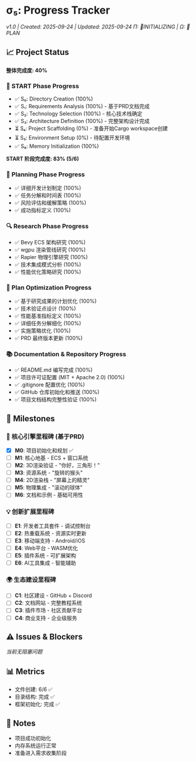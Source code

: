 # σ₅: Progress Tracker
*v1.0 | Created: 2025-09-24 | Updated: 2025-09-24*
*Π: 🚧INITIALIZING | Ω: 📝PLAN*

## 📈 Project Status
**整体完成度: 40%**

### 🏁 START Phase Progress
- ✅ S₀: Directory Creation (100%)
- ✅ S₁: Requirements Analysis (100%) - 基于PRD文档完成
- ✅ S₂: Technology Selection (100%) - 核心技术栈确定
- ✅ S₃: Architecture Definition (100%) - 完整架构设计完成
- ⏳ S₄: Project Scaffolding (0%) - 准备开始Cargo workspace创建
- ⏳ S₅: Environment Setup (0%) - 待配置开发环境
- ✅ S₆: Memory Initialization (100%)

**START 阶段完成度: 83% (5/6)**

### 📝 Planning Phase Progress
- ✅ 详细开发计划制定 (100%)
- ✅ 任务分解和时间表 (100%)
- ✅ 风险评估和缓解策略 (100%)
- ✅ 成功指标定义 (100%)

### 🔍 Research Phase Progress
- ✅ Bevy ECS 架构研究 (100%)
- ✅ wgpu 渲染管线研究 (100%)
- ✅ Rapier 物理引擎研究 (100%)
- ✅ 技术集成模式分析 (100%)
- ✅ 性能优化策略研究 (100%)

### 📝 Plan Optimization Progress
- ✅ 基于研究成果的计划优化 (100%)
- ✅ 技术验证点设计 (100%)
- ✅ 性能基准指标定义 (100%)
- ✅ 详细任务分解细化 (100%)
- ✅ 实施策略优化 (100%)
- ✅ PRD 最终版本更新 (100%)

### 📚 Documentation & Repository Progress
- ✅ README.md 编写完成 (100%)
- ✅ 项目许可证配置 (MIT + Apache 2.0) (100%)
- ✅ .gitignore 配置优化 (100%)
- ✅ GitHub 仓库初始化和推送 (100%)
- ✅ 项目文档结构完整性验证 (100%)

## 🎯 Milestones

### 🚀 核心引擎里程碑 (基于PRD)
- [x] **M0**: 项目初始化和规划 ✅
- [ ] **M1**: 核心地基 - ECS + 窗口系统
- [ ] **M2**: 3D渲染验证 - "你好，三角形！"
- [ ] **M3**: 资源系统 - "旋转的猴头"
- [ ] **M4**: 2D渲染栈 - "屏幕上的精灵"
- [ ] **M5**: 物理集成 - "滚动的球体"
- [ ] **M6**: 文档和示例 - 基础可用性

### 💡 创新扩展里程碑
- [ ] **E1**: 开发者工具套件 - 调试控制台
- [ ] **E2**: 热重载系统 - 资源实时更新
- [ ] **E3**: 移动端支持 - Android/iOS
- [ ] **E4**: Web平台 - WASM优化
- [ ] **E5**: 插件系统 - 可扩展架构
- [ ] **E6**: AI工具集成 - 智能辅助

### 🌍 生态建设里程碑
- [ ] **C1**: 社区建设 - GitHub + Discord
- [ ] **C2**: 文档网站 - 完整教程系统
- [ ] **C3**: 插件市场 - 社区贡献平台
- [ ] **C4**: 商业支持 - 企业级服务

## ⚠️ Issues & Blockers
*当前无阻塞问题*

## 📊 Metrics
- 文件创建: 6/6 ✅
- 目录结构: 完成 ✅
- 框架初始化: 完成 ✅

## 📝 Notes
- 项目成功初始化
- 内存系统运行正常
- 准备进入需求收集阶段
